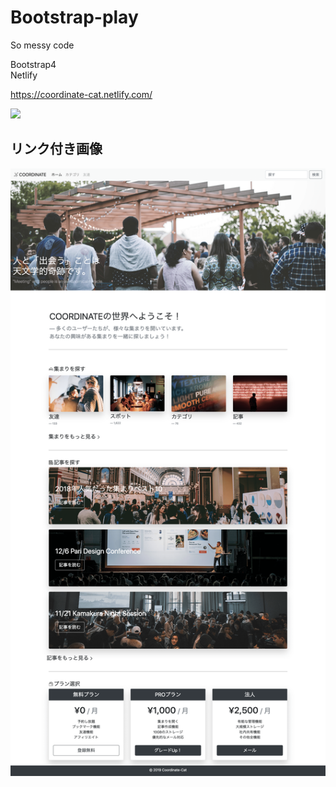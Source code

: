 # Bootstrap-play
So messy code<br>

Bootstrap4<br>
Netlify<br>


https://coordinate-cat.netlify.com/

<img src="https://github.com/Coordinate-Cat/Bootstrap-play/tree/image/prev-min.png">

## リンク付き画像
[![](prev-min.png)](https://github.com/Coordinate-Cat/Bootstrap-play/tree/image/prev-min.png)
